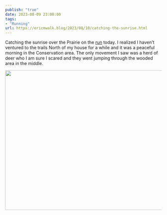 ```yaml
---
publish: "true"
date: 2023-08-09 23:00:00
tags:
- "Running"
url: https://ericmwalk.blog/2023/08/10/catching-the-sunrise.html
---
```

Catching the sunrise over the Prairie on the [run](https://strava.com/activities/9619372034) today. I realized I haven’t ventured to the trails North of my house for a while and it was a peaceful morning in the Conservation area. The only movement I saw was a herd of deer who I am sure I scared and they went jumping through the wooded area in the middle.

<img src="uploads/2023/img-5846.jpeg" width="600" height="450" alt="">